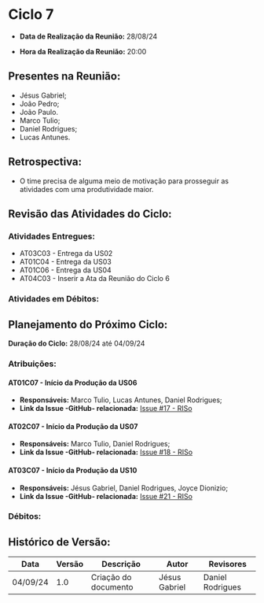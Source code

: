 # Ciclo 7

- **Data de Realização da Reunião:**
28/08/24

- **Hora da Realização da Reunião:**
20:00

## Presentes na Reunião:
- Jésus Gabriel;
- João Pedro;
- João Paulo.
- Marco Tulio;
- Daniel Rodrigues;
- Lucas Antunes.

## Retrospectiva:
- O time precisa de alguma meio de motivação para prosseguir as atividades com uma produtividade maior.

## Revisão das Atividades do Ciclo:
### **Atividades Entregues:**
- AT03C03 - Entrega da US02
- AT01C04 - Entrega da US03
- AT01C06 - Entrega da US04
- AT04C03 - Inserir a Ata da Reunião do Ciclo 6

### **Atividades em Débitos:**


## Planejamento do Próximo Ciclo:
**Duração do Ciclo:** 28/08/24 até 04/09/24

### **Atribuições:**
#### AT01C07 - Início da Produção da US06
- **Responsáveis:**  Marco Tulio, Lucas Antunes, Daniel Rodrigues;
- **Link da Issue -GitHub- relacionada:** [Issue #17 - RISo](https://github.com/mdsreq-fga-unb/2024.1-RISO-/issues/17)

#### AT02C07 - Início da Produção da US07
- **Responsáveis:**  Marco Tulio, Daniel Rodrigues;
- **Link da Issue -GitHub- relacionada:** [Issue #18 - RISo](https://github.com/mdsreq-fga-unb/2024.1-RISO-/issues/18)

#### AT03C07 - Início da Produção da US10
- **Responsáveis:**  Jésus Gabriel, Daniel Rodrigues, Joyce Dionizio;
- **Link da Issue -GitHub- relacionada:** [Issue #21 - RISo](https://github.com/mdsreq-fga-unb/2024.1-RISO-/issues/21)


### **Débitos**:


## Histórico de Versão:
Data | Versão | Descrição | Autor | Revisores 
---- | ------ | --------- | ----- | ---------
04/09/24 | 1.0 | Criação do documento | Jésus Gabriel | Daniel Rodrigues